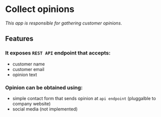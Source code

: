 # Collect opinions
*This app is responsible for gathering customer opinions*.

## Features

### It exposes `REST API` endpoint that accepts:
- customer name
- customer email
- opinion text

### Opinion can be obtained using:
- simple contact form that sends opinion at `api endpoint` (pluggalble to company website)
- social media (not implemented)